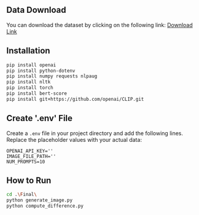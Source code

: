 ## Data Download

You can download the dataset by clicking on the following link:
[Download Link](https://huggingface.co/datasets/poloclub/diffusiondb/resolve/main/images/part-000001.zip?download=true)

## Installation

```bash
pip install openai
pip install python-dotenv
pip install numpy requests nlpaug
pip install nltk
pip install torch   
pip install bert-score
pip install git+https://github.com/openai/CLIP.git
```

## Create '.env' File

Create a `.env` file in your project directory and add the following lines. Replace the placeholder values with your actual data:

```plaintext
OPENAI_API_KEY=''
IMAGE_FILE_PATH=''
NUM_PROMPTS=10
```

## How to Run

```bash
cd .\Final\
python generate_image.py
python compute_difference.py
```